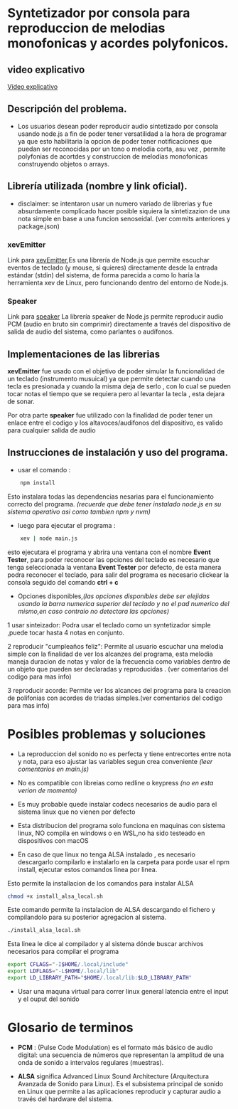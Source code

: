 # Syntetizador por consola para reproduccion de melodias monofonicas y acordes polyfonicos.

## video explicativo
[Video explicativo](https://www.tiktok.com/@davidgomez071/video/7527883515514391814)

## Descripción del problema.
- Los usuarios desean poder reproducir audio sintetizado por consola usando node.js a fin de poder tener versatilidad a la hora de programar ya que esto habilitaria la opcion de poder tener notificaciones que puedan ser reconocidas por un tono o melodia corta, asu vez , permite polyfonias de acortdes y construccion de melodias monofonicas construyendo objetos o arrays.

## Librería utilizada (nombre y link oficial).
- disclaimer: se intentaron usar un numero variado de librerias y fue absurdamente complicado hacer posible siquiera la sintetizazion de una nota simple en base a una funcion senoseidal. (ver commits anteriores y package.json)

### xevEmitter
Link para [xevEmitter](https://www.npmjs.com/package/xev-emitter),Es una librería de Node.js que permite escuchar eventos de teclado (y mouse, si quieres) directamente desde la entrada estándar (stdin) del sistema, de forma parecida a como lo haría la herramienta xev de Linux, pero funcionando dentro del entorno de Node.js.

### Speaker
Link para [speaker](https://www.npmjs.com/package/speaker) La librería speaker de Node.js permite reproducir audio PCM (audio en bruto sin comprimir) directamente a través del dispositivo de salida de audio del sistema, como parlantes o audífonos.

## Implementaciones de las librerias

**xevEmitter** fue usado con el objetivo de poder simular la funcionalidad de un teclado (instrumento musuical) ya que permite detectar cuando una tecla es presionada y cuando la misma deja de serlo , con lo cual se pueden tocar notas el tiempo que se requiera pero al levantar la tecla , esta dejara de sonar.

Por otra parte **speaker** fue utilizado con la finalidad de poder tener un enlace entre el codigo y los altavoces/audifonos del dispositivo, es valido para cualquier salida de audio



## Instrucciones de instalación y uso del programa.

- usar el comando :
```bash
    npm install
```
Esto instalara todas las dependencias nesarias para el funcionamiento correcto del programa.
*(recuerde que debe tener instalado node.js en su sistema operativo asi como tambien npm y nvm)*

- luego para ejecutar el programa :
```bash
    xev | node main.js
```
esto ejecutara el programa y abrira una ventana con el nombre **Event Tester**, para poder reconocer las opciones del teclado es necesario que tenga seleccionada la ventana **Event Tester** por defecto, de esta manera podra reconocer el teclado, para salir del programa es necesario clickear la consola seguido del comando **ctrl + c**

- Opciones disponibles,*(las opciones disponibles debe ser elejidas usando la barra numerica superior del teclado y no el pad numerico del mismo,en caso contraio no detectara las opciones)*

1 usar sinteizador: Podra usar el teclado como un syntetizador simple ,puede tocar hasta 4 notas en conjunto.

2 reproducir "cumpleaños feliz": Permite al usuario escuchar una melodia simple con la finalidad de ver los alcanzes del programa, esta melodia maneja duracion de notas y valor de la frecuencia como variables dentro de un objeto que pueden ser declaradas y reproducidas . (ver comentarios del codigo para mas info)

3 reproducir acorde: Permite ver los alcances del programa para la creacion de polifonias con acordes de triadas simples.(ver comentarios del codigo para mas info)


# Posibles problemas y soluciones

- La reproduccion del sonido no es perfecta y tiene entrecortes entre nota y nota, para eso ajustar las variables segun crea conveniente *(leer comentarios en main.js)*

- No es compatible con libreias como redline o keypress *(no en esta verion de momento)*

- Es muy probable quede instalar codecs necesarios de audio para el sistema linux que no vienen por defecto

- Esta distribucion del programa solo funciona en maquinas con sistema linux, NO compila en windows o en WSL,no ha sido testeado en dispositivos con macOS

- En caso de que linux no tenga ALSA instalado , es necesario descargarlo compilarlo e instalarlo en la carpeta para porde usar el npm install, ejecutar estos comandos linea por linea.

Esto permite la installacion de los comandos para instalar ALSA

```bash
chmod +x install_alsa_local.sh
```

Este comando permite la instalacion de ALSA descargando el fichero y compilandolo para su posterior agregacion al sistema.
```bash
./install_alsa_local.sh
```

Esta linea le dice al compilador y al sistema dónde buscar archivos necesarios para compilar el programa
```bash
export CFLAGS="-I$HOME/.local/include"
export LDFLAGS="-L$HOME/.local/lib"
export LD_LIBRARY_PATH="$HOME/.local/lib:$LD_LIBRARY_PATH"
```

- Usar una maquna virtual para correr linux general latencia entre el input y el ouput del sonido




# Glosario de terminos

- **PCM** : (Pulse Code Modulation) es el formato más básico de audio digital: una secuencia de números que representan la amplitud de una onda de sonido a intervalos regulares (muestras).

- **ALSA** significa Advanced Linux Sound Architecture (Arquitectura Avanzada de Sonido para Linux).
Es el subsistema principal de sonido en Linux que permite a las aplicaciones reproducir y capturar audio a través del hardware del sistema.